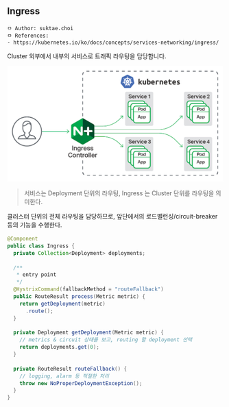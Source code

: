 ## Ingress

```
ㅁ Author: suktae.choi
ㅁ References:
- https://kubernetes.io/ko/docs/concepts/services-networking/ingress/
```

Cluster 외부에서 내부의 서비스로 트래픽 라우팅을 담당합니다.

<img src='images/1.png'/>

> 서비스는 Deployment 단위의 라우팅, Ingress 는 Cluster 단위를 라우팅을 의미한다.

클러스터 단위의 전체 라우팅을 담당하므로, 앞단에서의 로드밸런싱/circuit-breaker 등의 기능을 수행한다.

```java
@Component
public class Ingress {
  private Collection<Deployment> deployments;

  /**
   * entry point
   */
  @HystrixCommand(fallbackMethod = "routeFallback")
  public RouteResult process(Metric metric) {
    return getDeployment(metric)
      .route();
  }

  private Deployment getDeployment(Metric metric) {
    // metrics & circuit 상태를 보고, routing 할 deployment 선택 
    return deployments.get(0);
  }

  private RouteResult routeFallback() {
    // logging, alarm 등 적절한 처리
    throw new NoProperDeploymentException();
  }
}
```

